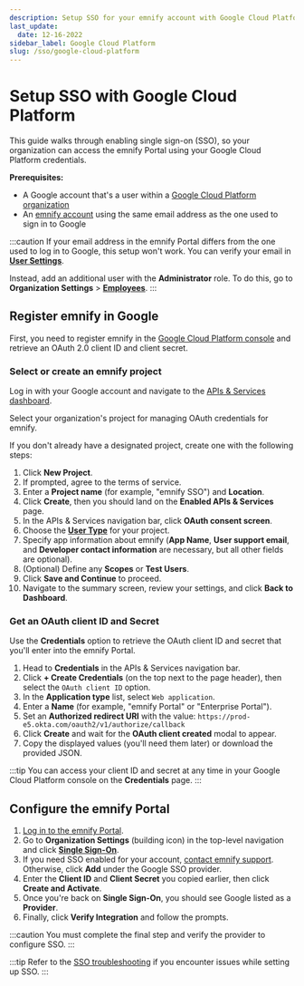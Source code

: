 ```yaml
---
description: Setup SSO for your emnify account with Google Cloud Platform
last_update: 
  date: 12-16-2022
sidebar_label: Google Cloud Platform
slug: /sso/google-cloud-platform
---
```


# Setup SSO with Google Cloud Platform

This guide walks through enabling single sign-on (SSO), so your organization can access the emnify Portal using your Google Cloud Platform credentials.

**Prerequisites:**

- A Google account that's a user within a [Google Cloud Platform organization](https://cloud.google.com/resource-manager/docs/creating-managing-organization)
- An [emnify account](/quickstart) using the same email address as the one used to sign in to Google 

:::caution
If your email address in the emnify Portal differs from the one used to log in to Google, this setup won't work.
You can verify your email in [**User Settings**](https://portal.emnify.com/user-settings).

Instead, add an additional user with the **Administrator** role.
To do this, go to **Organization Settings**&nbsp;<span aria-label="and then">></span> [**Employees**](https://portal.emnify.com/organisation-settings/users).
:::

## Register emnify in Google

First, you need to register emnify in the [Google Cloud Platform console](https://console.developers.google.com/) and retrieve an OAuth 2.0 client ID and client secret.

### Select or create an emnify project

Log in with your Google account and navigate to the [APIs & Services dashboard](https://console.developers.google.com/apis/dashboard).

Select your organization's project for managing OAuth credentials for emnify.

If you don't already have a designated project, create one with the following steps:

1. Click **New Project**.
1. If prompted, agree to the terms of service.
1. Enter a **Project name** (for example, "emnify SSO") and **Location**.
1. Click **Create**, then you should land on the **Enabled APIs & Services** page.
1. In the APIs & Services navigation bar, click **OAuth consent screen**.
1. Choose the [**User Type**](https://support.google.com/cloud/answer/10311615#user-type) for your project.
1. Specify app information about emnify (**App Name**, **User support email**, and **Developer contact information** are necessary, but all other fields are optional).
1. (Optional) Define any **Scopes** or **Test Users**.
1. Click **Save and Continue** to proceed.
1. Navigate to the summary screen, review your settings, and click **Back to Dashboard**.

### Get an OAuth client ID and Secret

Use the **Credentials** option to retrieve the OAuth client ID and secret that you'll enter into the emnify Portal.

1. Head to **Credentials** in the APIs & Services navigation bar.
1. Click **+ Create Credentials** (on the top next to the page header), then select the `OAuth client ID` option.
1. In the **Application type** list, select `Web application`.
1. Enter a **Name** (for example, "emnify Portal" or "Enterprise Portal").
1. Set an **Authorized redirect URI** with the value: `https://prod-e5.okta.com/oauth2/v1/authorize/callback`
1. Click **Create** and wait for the **OAuth client created** modal to appear.
1. Copy the displayed values (you'll need them later) or download the provided JSON.

:::tip
You can access your client ID and secret at any time in your Google Cloud Platform console on the **Credentials** page.
:::

## Configure the emnify Portal

1. [Log in to the emnify Portal](https://portal.emnify.com/sign/).
1. Go to **Organization Settings** (building icon) in the top-level navigation and click [**Single Sign-On**](https://portal.emnify.com/organisation-settings/federation).
1. If you need SSO enabled for your account, [contact emnify support](https://support.emnify.com/). 
Otherwise, click **Add** under the Google SSO provider.
1. Enter the **Client ID** and **Client Secret** you copied earlier, then click **Create and Activate**.
1. Once you're back on **Single Sign-On**, you should see Google listed as a **Provider**.
1. Finally, click **Verify Integration** and follow the prompts.

:::caution
You must complete the final step and verify the provider to configure SSO.
:::

:::tip
Refer to the [SSO troubleshooting](/sso/troubleshooting) if you encounter issues while setting up SSO.
:::
